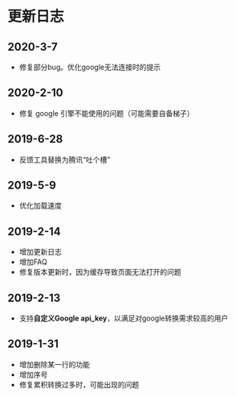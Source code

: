 # 更新日志

## 2020-3-7

* 修复部分bug。优化google无法连接时的提示

## 2020-2-10

* 修复 google 引擎不能使用的问题（可能需要自备梯子）


## 2019-6-28

* 反馈工具替换为腾讯“吐个槽”

## 2019-5-9

* 优化加载速度

## 2019-2-14

* 增加更新日志
* 增加FAQ
* 修复版本更新时，因为缓存导致页面无法打开的问题

## 2019-2-13

* 支持**自定义Google api_key**，以满足对google转换需求较高的用户

## 2019-1-31

* 增加删除某一行的功能
* 增加序号
* 修复累积转换过多时，可能出现的问题
